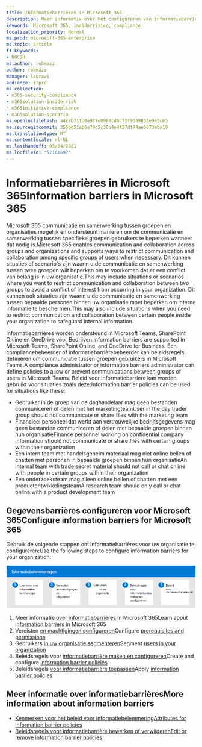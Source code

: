 ```yaml
---
title: Informatiebarrières in Microsoft 365
description: Meer informatie over het configureren van informatiebarrières in Microsoft 365.
keywords: Microsoft 365, insiderrisico, compliance
localization_priority: Normal
ms.prod: microsoft-365-enterprise
ms.topic: article
f1.keywords:
- NOCSH
ms.author: robmazz
author: robmazz
manager: laurawi
audience: itpro
ms.collection:
- m365-security-compliance
- m365solution-insiderrisk
- m365initiative-compliance
- m365solution-scenario
ms.openlocfilehash: a4c7b711c0a977e0980cd0c72f9369833e9e5c65
ms.sourcegitcommit: 355bd51ab6a79d5c36a4e4f57df74ae6873eba19
ms.translationtype: MT
ms.contentlocale: nl-NL
ms.lasthandoff: 03/04/2021
ms.locfileid: "52161697"
---
```

# <a name="information-barriers-in-microsoft-365"></a><span data-ttu-id="23551-104">Informatiebarrières in Microsoft 365</span><span class="sxs-lookup"><span data-stu-id="23551-104">Information barriers in Microsoft 365</span></span>

<span data-ttu-id="23551-105">Microsoft 365 communicatie en samenwerking tussen groepen en organisaties mogelijk en ondersteunt manieren om de communicatie en samenwerking tussen specifieke groepen gebruikers te beperken wanneer dat nodig is.</span><span class="sxs-lookup"><span data-stu-id="23551-105">Microsoft 365 enables communication and collaboration across groups and organizations and supports ways to restrict communication and collaboration among specific groups of users when necessary.</span></span> <span data-ttu-id="23551-106">Dit kunnen situaties of scenario's zijn waarin u de communicatie en samenwerking tussen twee groepen wilt beperken om te voorkomen dat er een conflict van belang is in uw organisatie.</span><span class="sxs-lookup"><span data-stu-id="23551-106">This may include situations or scenarios where you want to restrict communication and collaboration between two groups to avoid a conflict of interest from occurring in your organization.</span></span> <span data-ttu-id="23551-107">Dit kunnen ook situaties zijn waarin u de communicatie en samenwerking tussen bepaalde personen binnen uw organisatie moet beperken om interne informatie te beschermen.</span><span class="sxs-lookup"><span data-stu-id="23551-107">This may also include situations when you need to restrict communication and collaboration between certain people inside your organization to safeguard internal information.</span></span>

<span data-ttu-id="23551-108">Informatiebarrières worden ondersteund in Microsoft Teams, SharePoint Online en OneDrive voor Bedrijven.</span><span class="sxs-lookup"><span data-stu-id="23551-108">Information barriers are supported in Microsoft Teams, SharePoint Online, and OneDrive for Business.</span></span> <span data-ttu-id="23551-109">Een compliancebeheerder of informatiebarrièrebeheerder kan beleidsregels definiëren om communicatie tussen groepen gebruikers in Microsoft Teams.</span><span class="sxs-lookup"><span data-stu-id="23551-109">A compliance administrator or information barriers administrator can define policies to allow or prevent communications between groups of users in Microsoft Teams.</span></span> <span data-ttu-id="23551-110">Beleid voor informatiebarrière kan worden gebruikt voor situaties zoals deze:</span><span class="sxs-lookup"><span data-stu-id="23551-110">Information barrier policies can be used for situations like these:</span></span>

- <span data-ttu-id="23551-111">Gebruiker in de groep van de daghandelaar mag geen bestanden communiceren of delen met het marketingteam</span><span class="sxs-lookup"><span data-stu-id="23551-111">User in the day trader group should not communicate or share files with the marketing team</span></span>
- <span data-ttu-id="23551-112">Financieel personeel dat werkt aan vertrouwelijke bedrijfsgegevens mag geen bestanden communiceren of delen met bepaalde groepen binnen hun organisatie</span><span class="sxs-lookup"><span data-stu-id="23551-112">Finance personnel working on confidential company information should not communicate or share files with certain groups within their organization</span></span>
- <span data-ttu-id="23551-113">Een intern team met handelsgeheim materiaal mag niet online bellen of chatten met personen in bepaalde groepen binnen hun organisatie</span><span class="sxs-lookup"><span data-stu-id="23551-113">An internal team with trade secret material should not call or chat online with people in certain groups within their organization</span></span>
- <span data-ttu-id="23551-114">Een onderzoeksteam mag alleen online bellen of chatten met een productontwikkelingsteam</span><span class="sxs-lookup"><span data-stu-id="23551-114">A research team should only call or chat online with a product development team</span></span>

## <a name="configure-information-barriers-for-microsoft-365"></a><span data-ttu-id="23551-115">Gegevensbarrières configureren voor Microsoft 365</span><span class="sxs-lookup"><span data-stu-id="23551-115">Configure information barriers for Microsoft 365</span></span>

<span data-ttu-id="23551-116">Gebruik de volgende stappen om informatiebarrières voor uw organisatie te configureren:</span><span class="sxs-lookup"><span data-stu-id="23551-116">Use the following steps to configure information barriers for your organization:</span></span>

![Informatiebarrières voor insiderrisico's](../media/ir-solution-ib-steps.png)

1. <span data-ttu-id="23551-118">Meer informatie [over informatiebarrières](information-barriers.md) in Microsoft 365</span><span class="sxs-lookup"><span data-stu-id="23551-118">Learn about [information barriers](information-barriers.md) in Microsoft 365</span></span>
2. <span data-ttu-id="23551-119">Vereisten [en machtigingen configureren](information-barriers-policies.md#prerequisites)</span><span class="sxs-lookup"><span data-stu-id="23551-119">Configure [prerequisites and permissions](information-barriers-policies.md#prerequisites)</span></span>
3. <span data-ttu-id="23551-120">Gebruikers [in uw organisatie segmenteren](information-barriers-policies.md#part-1-segment-users)</span><span class="sxs-lookup"><span data-stu-id="23551-120">Segment [users in your organization](information-barriers-policies.md#part-1-segment-users)</span></span>
4. <span data-ttu-id="23551-121">Beleidsregels voor [informatiebarrière maken en configureren](information-barriers-policies.md#part-2-define-information-barrier-policies)</span><span class="sxs-lookup"><span data-stu-id="23551-121">Create and configure [information barrier policies](information-barriers-policies.md#part-2-define-information-barrier-policies)</span></span>
5. <span data-ttu-id="23551-122">Beleidsregels [voor informatiebarrière toepassen](information-barriers-policies.md#part-3-apply-information-barrier-policies)</span><span class="sxs-lookup"><span data-stu-id="23551-122">Apply [information barrier policies](information-barriers-policies.md#part-3-apply-information-barrier-policies)</span></span>

## <a name="more-information-about-information-barriers"></a><span data-ttu-id="23551-123">Meer informatie over informatiebarrières</span><span class="sxs-lookup"><span data-stu-id="23551-123">More information about information barriers</span></span>

- [<span data-ttu-id="23551-124">Kenmerken voor het beleid voor informatiebelemmering</span><span class="sxs-lookup"><span data-stu-id="23551-124">Attributes for information barrier policies</span></span>](information-barriers-attributes.md)
- [<span data-ttu-id="23551-125">Beleidsregels voor informatiebarrière bewerken of verwijderen</span><span class="sxs-lookup"><span data-stu-id="23551-125">Edit or remove information barrier policies</span></span>](information-barriers-edit-segments-policies.md)